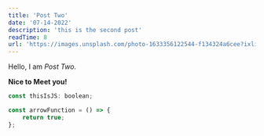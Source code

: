 ```yaml
---
title: 'Post Two'
date: '07-14-2022'
description: 'this is the second post'
readTime: 8
url: 'https://images.unsplash.com/photo-1633356122544-f134324a6cee?ixlib=rb-1.2.1&ixid=MnwxMjA3fDB8MHxwaG90by1wYWdlfHx8fGVufDB8fHx8&auto=format&fit=crop&w=1170&q=80'
---
```


Hello, I am _Post Two._

**Nice to Meet you!**

```js
const thisIsJS: boolean;

const arrowFunction = () => {
	return true;
};
```

